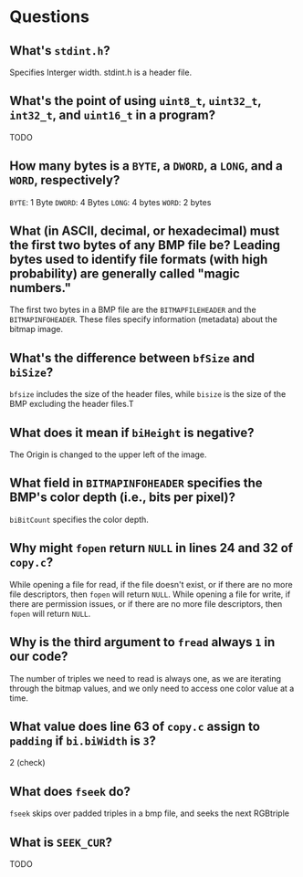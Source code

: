 # Questions

## What's `stdint.h`?

Specifies Interger width. stdint.h is a header file.

## What's the point of using `uint8_t`, `uint32_t`, `int32_t`, and `uint16_t` in a program?

TODO

## How many bytes is a `BYTE`, a `DWORD`, a `LONG`, and a `WORD`, respectively?

`BYTE`: 1 Byte
`DWORD`: 4 Bytes
`LONG`: 4 bytes
`WORD`: 2 bytes

## What (in ASCII, decimal, or hexadecimal) must the first two bytes of any BMP file be? Leading bytes used to identify file formats (with high probability) are generally called "magic numbers."

The first two bytes in a BMP file are the `BITMAPFILEHEADER` and the `BITMAPINFOHEADER`.
These files specify information (metadata) about the bitmap image.

## What's the difference between `bfSize` and `biSize`?

`bfsize` includes the size of the header files, while `bisize` is the size of the BMP excluding the header files.T

## What does it mean if `biHeight` is negative?

The Origin is changed to the upper left of the image.

## What field in `BITMAPINFOHEADER` specifies the BMP's color depth (i.e., bits per pixel)?

`biBitCount` specifies the color depth.

## Why might `fopen` return `NULL` in lines 24 and 32 of `copy.c`?

While opening a file for read, if the file doesn't exist, or if there are no more file descriptors, then `fopen` will return `NULL`.
While opening a file for write, if there are permission issues, or if there are no more file descriptors, then `fopen` will return `NULL`.

## Why is the third argument to `fread` always `1` in our code?

The number of triples we need to read is always one, as we are iterating through the bitmap values, and we only need to access one
color value at a time.

## What value does line 63 of `copy.c` assign to `padding` if `bi.biWidth` is `3`?

2 (check)

## What does `fseek` do?

`fseek` skips over padded triples in a bmp file, and seeks the next RGBtriple

## What is `SEEK_CUR`?

TODO
